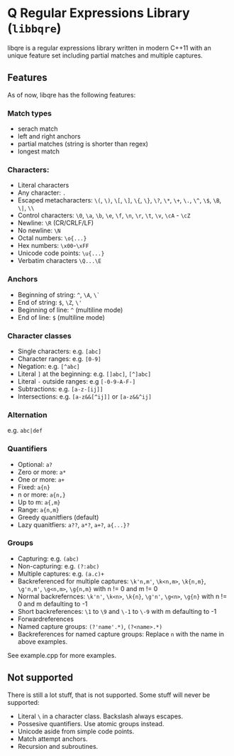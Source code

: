 # Q Regular Expressions Library (`libbqre`)

libqre is a regular expressions library written in modern C++11 with an unique feature set including partial matches and multiple captures.

## Features

As of now, libqre has the following features:

### Match types

- serach match
- left and right anchors
- partial matches (string is shorter than regex)
- longest match

### Characters:

- Literal characters
- Any character: `.`
- Escaped metacharacters: `\(`, `\)`, `\[`, `\]`, `\{`, `\}`, `\?`, `\*`, `\+`, `\.`, `\^`, `\$`, `\B`, `\|`, `\\`
- Control characters: `\0`, `\a`, `\b`, `\e`, `\f`, `\n`, `\r`, `\t`, `\v`, `\cA` - `\cZ`
- Newline: `\R` (CR/CRLF/LF)
- No newline: `\N`
- Octal numbers: `\o{...}`
- Hex numbers: `\x00`-`\xFF`
- Unicode code points: `\u{...}`
- Verbatim characters `\Q...\E`

### Anchors

- Beginning of string: `^`, `\A`, ``\` ``
- End of string: `$`, `\Z`, `\'`
- Beginning of line: `^` (multiline mode)
- End of line: `$` (multiline mode)

### Character classes

- Single characters: e.g. `[abc]`
- Character ranges: e.g. `[0-9]`
- Negation: e.g. `[^abc]`
- Literal `]` at the beginning: e.g. `[]abc]`, `[^]abc]`
- Literal `-` outside ranges: e.g `[-0-9-A-F-]`
- Subtractions: e.g. `[a-z-[ij]]`
- Intersections: e.g. `[a-z&&[^ij]]` or `[a-z&&^ij]`

### Alternation

e.g. `abc|def`

### Quantifiers

- Optional: `a?`
- Zero or more: `a*`
- One or more: `a+`
- Fixed: `a{n}`
- n or more: `a{n,}`
- Up to m: `a{,m}`
- Range: `a{n,m}`
- Greedy quanitfiers (default)
- Lazy quanitfiers: `a??`, `a*?`, `a+?`, `a{...}?`

### Groups

- Capturing: e.g. `(abc)`
- Non-capturing: e.g. `(?:abc)`
- Multiple captures: e.g. `(a.c)+`
- Backreferenced for multiple captures: `\k'n,m'`, `\k<n,m>`, `\k{n,m}`, `\g'n,m'`, `\g<n,m>`, `\g{n,m}` with n != 0 and m != 0
- Normal backrefernces: `\k'n'`, `\k<n>`, `\k{n}`, `\g'n'`, `\g<n>`, `\g{n}` with n != 0 and m defaulting to -1
- Short backreferences: `\1` to `\9` and `\-1` to `\-9` with m defaulting to -1
- Forwardreferences
- Named capture groups: `(?'name'.*)`, `(?<name>.*)`
- Backreferences for named capture groups: Replace `n` with the name in above examples.

See example.cpp for more examples.

## Not supported

There is still a lot stuff, that is not supported.
Some stuff will never be supported:

 - Literal `\` in a character class. Backslash always escapes.
 - Possesive quantifiers. Use atomic groups instead.
 - Unicode aside from simple code points.
 - Match attempt anchors.
 - Recursion and subroutines.
